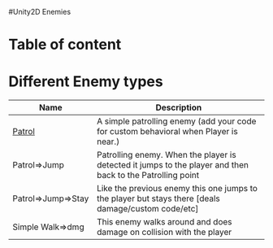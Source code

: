 #Unity2D Enemies

# Table of content


# Different Enemy types
|Name| Description |
|--|--|
| [Patrol](#table-of-content) | A simple patrolling enemy (add your code for custom behavioral when Player is near.) |
| Patrol=>Jump | Patrolling enemy. When the player is detected it jumps to the player and then back to the Patrolling point |
| Patrol=>Jump=>Stay | Like the previous enemy this one jumps to the player but stays there [deals damage/custom code/etc] |
| Simple Walk=>dmg | This enemy walks around and does damage on collision with the player |
